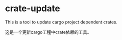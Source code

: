 # crate-update

This is a tool to update cargo project dependent crates.

这是一个更新cargo工程中crate依赖的工具。
